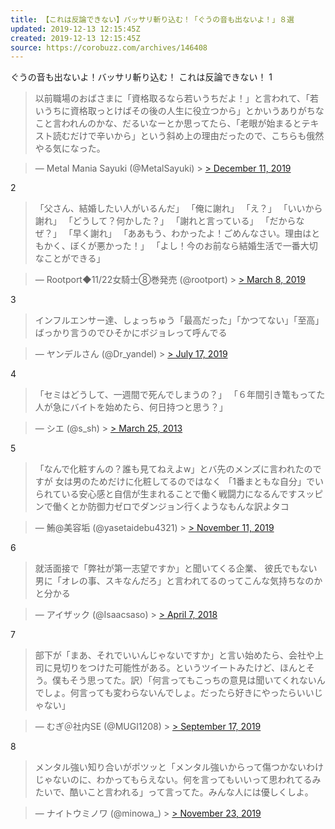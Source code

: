 ```yaml
---
title: 【これは反論できない】バッサリ斬り込む！「ぐうの音も出ないよ！」８選
updated: 2019-12-13 12:15:45Z
created: 2019-12-13 12:15:45Z
source: https://corobuzz.com/archives/146408
---
```


ぐうの音も出ないよ！バッサリ斬り込む！
これは反論できない！
1

> 以前職場のおばさまに「資格取るなら若いうちだよ！」と言われて、「若いうちに資格取っとけばその後の人生に役立つから」とかいうありがちなこと言われんのかな、だるいなーとか思ってたら、「老眼が始まるとテキスト読むだけで辛いから」という斜め上の理由だったので、こちらも俄然やる気になった。

> — Metal Mania Sayuki (@MetalSayuki) > [> December 11, 2019](https://twitter.com/MetalSayuki/status/1204747612907114496?ref_src=twsrc%5Etfw)

2
> 「父さん、結婚したい人がいるんだ」
> 「俺に謝れ」
> 「え？」
> 「いいから謝れ」
> 「どうして？何かした？」
> 「謝れと言っている」
> 「だからなぜ？」
> 「早く謝れ」
> 「ああもう、わかったよ！ごめんなさい。理由はともかく、ぼくが悪かった！」
> 「よし！今のお前なら結婚生活で一番大切なことができる」

> — Rootport◆11/22女騎士⑧巻発売 (@rootport) > [> March 8, 2019](https://twitter.com/rootport/status/1103979464243916801?ref_src=twsrc%5Etfw)

3
> インフルエンサー達、しょっちゅう「最高だった」「かつてない」「至高」ばっかり言うのでひそかにボジョレって呼んでる

> — ヤンデルさん (@Dr_yandel) > [> July 17, 2019](https://twitter.com/Dr_yandel/status/1151284141817655296?ref_src=twsrc%5Etfw)

4
> 「セミはどうして、一週間で死んでしまうの？」
> 「６年間引き篭もってた人が急にバイトを始めたら、何日持つと思う？」

> — シエ (@s_sh) > [> March 25, 2013](https://twitter.com/s_sh/status/316153004950695938?ref_src=twsrc%5Etfw)

5
> 「なんで化粧すんの？誰も見てねえよw」とバ先のメンズに言われたのですが
> 女は男のためだけに化粧してるのではなく
> 「1番まともな自分」でいられている安心感と自信が生まれることで働く戦闘力になるんですスッピンで働くとか防御力ゼロでダンジョン行くようなもんな訳よタコ

> — 鮪@美容垢 (@yasetaidebu4321) > [> November 11, 2019](https://twitter.com/yasetaidebu4321/status/1193852600287784963?ref_src=twsrc%5Etfw)

6
> 就活面接で「弊社が第一志望ですか」と聞いてくる企業、
> 彼氏でもない男に「オレの事、スキなんだろ」と言われてるのってこんな気持ちなのかと分かる

> — アイザック (@Isaacsaso) > [> April 7, 2018](https://twitter.com/Isaacsaso/status/982545997413793792?ref_src=twsrc%5Etfw)

7

> 部下が「まあ、それでいいんじゃないですか」と言い始めたら、会社や上司に見切りをつけた可能性がある。というツイートみたけど、ほんとそう。僕もそう思ってた。訳）「何言ってもこっちの意見は聞いてくれないんでしょ。何言っても変わらないんでしょ。だったら好きにやったらいいじゃない」

> — むぎ＠社内SE (@MUGI1208) > [> September 17, 2019](https://twitter.com/MUGI1208/status/1174104298713567233?ref_src=twsrc%5Etfw)

8

> メンタル強い知り合いがポツッと「メンタル強いからって傷つかないわけじゃないのに、わかってもらえない。何を言ってもいいって思われてるみたいで、酷いこと言われる」って言ってた。みんな人には優しくしよ。

> — ナイトウミノワ (@minowa_) > [> November 23, 2019](https://twitter.com/minowa_/status/1198390467139760128?ref_src=twsrc%5Etfw)